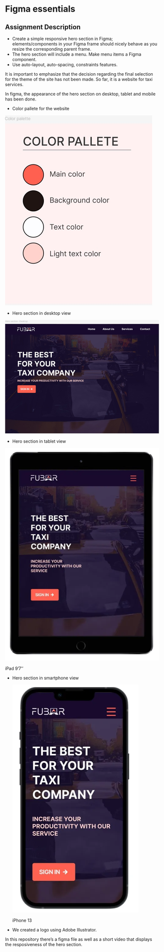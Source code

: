 # Figma essentials

## **Assignment Description**

- Create a simple responsive hero section in Figma; elements/components in your Figma frame should nicely behave as you resize the corresponding parent frame.
- The hero section will include a menu. Make menu items a Figma component.
- Use auto-layout, auto-spacing, constraints features.

It is important to emphasize that the decision regarding the final selection for the theme of the site has not been made. So far, it is a website for taxi services.

In figma, the appearance of the hero section on desktop, tablet and mobile has been done.

- Color pallete for the website

![color-pallete.jpg](color-pallete.jpg)

- Hero section in desktop view

![Hero-section-desktop.jpg](Hero-section-desktop.jpg)

- Hero section in tablet view

![iPad 9’7’’](Hero-section-tablet.png)

iPad 9’7’’

- Hero section in smartphone view
    
    ![iPhone 13](Hero-section-smartphone.png)
    
    iPhone 13
    

- We created a logo using Adobe Illustrator.

In this repository there’s a figma file as well as a short video that displays the resposiveness of the hero section.